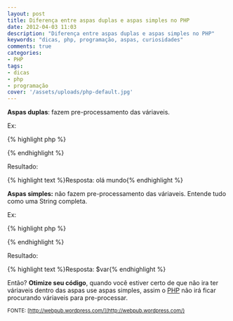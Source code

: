 ```yaml
---
layout: post
title: Diferença entre aspas duplas e aspas simples no PHP
date: 2012-04-03 11:03
description: "Diferença entre aspas duplas e aspas simples no PHP"
keywords: "dicas, php, programação, aspas, curiosidades"
comments: true
categories:
- PHP
tags:
- dicas
- php
- programação
cover: '/assets/uploads/php-default.jpg'
---
```


**Aspas duplas**: fazem pre-processamento das váriaveis.

Ex:

{% highlight php %}
<?php
  $var = "olá mundo";
  echo "Resposta: $var";
?>
{% endhighlight %}

Resultado:

{% highlight text %}Resposta: olá mundo{% endhighlight %}

**Aspas simples:** não fazem pre-processamento das váriaveis. Entende tudo como uma String completa.

Ex:

{% highlight php %}
<?php
  $var = "olá mundo";
  echo "Resposta: $var";
?>
{% endhighlight %}

Resultado:

{% highlight text %}Resposta: $var{% endhighlight %}

Então? **Otimize seu código**, quando você estiver certo de que não ira ter váriaveis dentro das aspas use aspas simples, assim o [PHP](http://www.php.net/) não irá ficar procurando váriaveis para pre-processar.

<small>FONTE: [http://webpub.wordpress.com/](http://webpub.wordpress.com/)</small>
